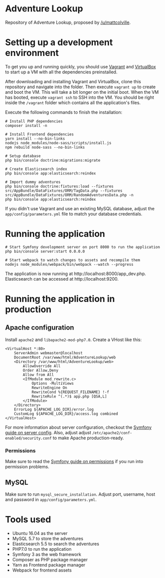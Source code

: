 # Adventure Lookup

Repository of Adventure Lookup, proposed by [/u/mattcolville](https://www.reddit.com/user/mattcolville).

# Setting up a development environment

To get you up and running quickly, you should use [Vagrant](https://vagrantup.com) and [VirtualBox](https://virtualbox.org) to start up a VM with all the dependencies preinstalled.

After downloading and installing Vagrant and VirtualBox, clone this repository and navigate into the folder. Then execute `vagrant up` to create and boot the VM. This will take a bit longer on the initial boot. When the VM has booted, execute `vagrant ssh` to SSH into the VM. You should be right inside the `/vagrant` folder which contains all the application's files.

Execute the following commands to finish the installation:
```
# Install PHP dependencies
composer install -n

# Install Frontend dependencies
yarn install --no-bin-links
nodejs node_modules/node-sass/scripts/install.js
npm rebuild node-sass --no-bin-links

# Setup database
php bin/console doctrine:migrations:migrate

# Create Elasticsearch index
php bin/console app:elasticsearch:reindex

# Import dummy adventures
php bin/console doctrine:fixtures:load --fixtures src/AppBundle/DataFixtures/ORM/TagData.php --fixtures src/AppBundle/DataFixtures/ORM/RandomAdventuresData.php -n
php bin/console app:elasticsearch:reindex
```

If you didn't use Vagrant and use an existing MySQL database, adjust the `app/config/parameters.yml` file to match your database credentials.

# Running the application

```
# Start Symfony development server on port 8000 to run the application
php bin/console server:start 0.0.0.0

# Start webpack to watch changes to assets and recompile them
nodejs node_modules/webpack/bin/webpack --watch --progress
```

The application is now running at http://localhost:8000/app_dev.php.
Elasticsearch can be accessed at http://localhost:9200.

# Running the application in production

## Apache configuration

Install `apache2` and `libapache2-mod-php7.0`. Create a VHost like this:
```
<VirtualHost *:80>
    ServerAdmin webmaster@localhost
    DocumentRoot /var/www/html/AdventureLookup/web
    <Directory /var/www/html/AdventureLookup/web>
        AllowOverride All
        Order Allow,Deny
        Allow from All
        <IfModule mod_rewrite.c>
            Options -MultiViews
            RewriteEngine On
            RewriteCond %{REQUEST_FILENAME} !-f
            RewriteRule ^(.*)$ app.php [QSA,L]
        </IfModule>
    </Directory>
    ErrorLog ${APACHE_LOG_DIR}/error.log
    CustomLog ${APACHE_LOG_DIR}/access.log combined
</VirtualHost>
```

For more information about server configuration, checkout the [Symfony guide on server config](https://symfony.com/doc/current/setup/web_server_configuration.html).
Also, adjust adjust `/etc/apache2/conf-enabled/security.conf` to make Apache production-ready.

### Permissions

Make sure to read the [Symfony guide on permissions](https://symfony.com/doc/current/setup/file_permissions.html) if you run into permission problems.

## MySQL

Make sure to run `mysql_secure_installation`. Adjust port, username, host and password in `app/config/parameters.yml`.

# Tools used

- Ubuntu 16.04 as the server
- MySQL 5.7 to store the adventures
- Elasticsearch 5.5 to search the adventures
- PHP7.0 to run the application
- Symfony 3 as the web framework
- Composer as PHP package manager
- Yarn as Frontend package manager
- Webpack for frontend assets
